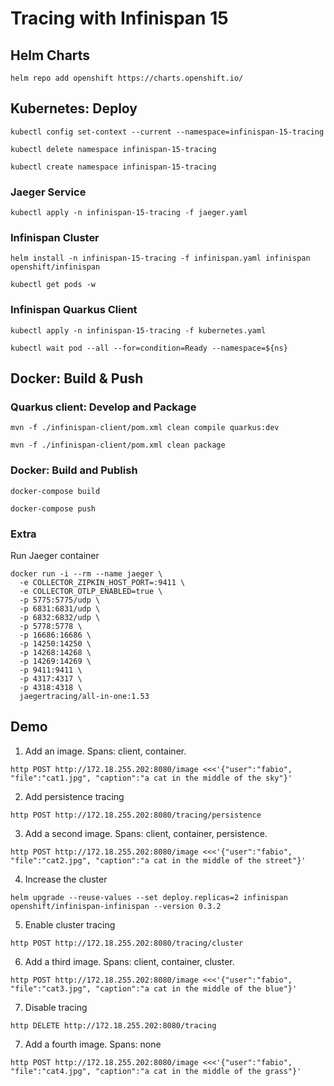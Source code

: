 # Tracing with Infinispan 15

## Helm Charts

```
helm repo add openshift https://charts.openshift.io/
```

## Kubernetes: Deploy

``` shell
kubectl config set-context --current --namespace=infinispan-15-tracing
```

``` shell
kubectl delete namespace infinispan-15-tracing
```

``` shell
kubectl create namespace infinispan-15-tracing
```

### Jaeger Service

``` shell
kubectl apply -n infinispan-15-tracing -f jaeger.yaml
```

### Infinispan Cluster

``` shell
helm install -n infinispan-15-tracing -f infinispan.yaml infinispan openshift/infinispan
```

``` shell
kubectl get pods -w
```

### Infinispan Quarkus Client

``` shell
kubectl apply -n infinispan-15-tracing -f kubernetes.yaml
```

``` shell
kubectl wait pod --all --for=condition=Ready --namespace=${ns}
```

## Docker: Build & Push

### Quarkus client: Develop and Package

``` shell
mvn -f ./infinispan-client/pom.xml clean compile quarkus:dev
```

``` shell
mvn -f ./infinispan-client/pom.xml clean package
```

### Docker: Build and Publish

``` shell
docker-compose build
```

``` shell
docker-compose push
```

### Extra

Run Jaeger container

``` shell
docker run -i --rm --name jaeger \
  -e COLLECTOR_ZIPKIN_HOST_PORT=:9411 \
  -e COLLECTOR_OTLP_ENABLED=true \
  -p 5775:5775/udp \
  -p 6831:6831/udp \
  -p 6832:6832/udp \
  -p 5778:5778 \
  -p 16686:16686 \
  -p 14250:14250 \
  -p 14268:14268 \
  -p 14269:14269 \
  -p 9411:9411 \
  -p 4317:4317 \
  -p 4318:4318 \
  jaegertracing/all-in-one:1.53
```

## Demo

1. Add an image. Spans: client, container.

```
http POST http://172.18.255.202:8080/image <<<'{"user":"fabio", "file":"cat1.jpg", "caption":"a cat in the middle of the sky"}'
```

2. Add persistence tracing

```
http POST http://172.18.255.202:8080/tracing/persistence
```

3. Add a second image. Spans: client, container, persistence.

```
http POST http://172.18.255.202:8080/image <<<'{"user":"fabio", "file":"cat2.jpg", "caption":"a cat in the middle of the street"}'
```

4. Increase the cluster

``` shell
helm upgrade --reuse-values --set deploy.replicas=2 infinispan openshift/infinispan-infinispan --version 0.3.2
```

5. Enable cluster tracing 

```
http POST http://172.18.255.202:8080/tracing/cluster
```

6. Add a third image. Spans: client, container, cluster.

```
http POST http://172.18.255.202:8080/image <<<'{"user":"fabio", "file":"cat3.jpg", "caption":"a cat in the middle of the blue"}'
```

7. Disable tracing 

```
http DELETE http://172.18.255.202:8080/tracing
```

7. Add a fourth image. Spans: none

```
http POST http://172.18.255.202:8080/image <<<'{"user":"fabio", "file":"cat4.jpg", "caption":"a cat in the middle of the grass"}'
```